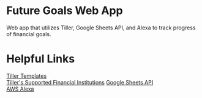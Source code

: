 # Future Goals Web App
Web app that utilizes Tiller, Google Sheets API, and Alexa to track progress of financial goals.

# Helpful Links
[Tiller Templates](https://www.tillerhq.com/solutions-gallery/)  
[Tiller's Supported Financial Institutions](https://docs.google.com/spreadsheets/d/1c2wcnL2sI-g34mCvUUfmTVMah9gxhhi-OXmw5orZsNA/edit#gid=785620184)
[Google Sheets API](https://developers.google.com/sheets/api/quickstart/nodejs)  
[AWS Alexa](https://developer.amazon.com/alexa)
